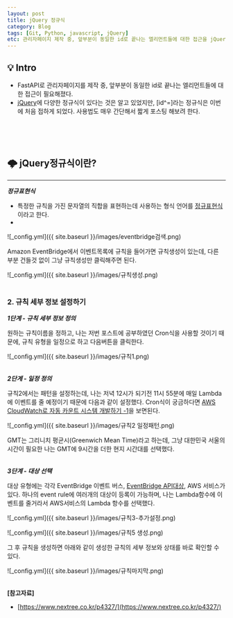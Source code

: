 ```yaml
---
layout: post
title: jQuery 정규식
category: Blog
tags: [Git, Python, javascript, jQuery]
etc: 관리자페이지 제작 중, 앞부분이 동일한 id로 끝나는 엘리먼트들에 대한 접근을 jQuery로 처리해야하는 상황이 발생해서 여러 정보를 찾다가 jQuery의 id에 대한 정규식을 알게되었다.
---
```

## 💡 Intro
- FastAPI로 관리자페이지를 제작 중, 앞부분이 동일한 id로 끝나는 엘리먼트들에 대한 접근이 필요해졌다.
- [jQuery](https://jquery.com/)에 다양한 정규식이 있다는 것은 알고 있었지만, [id^=]라는 정규식은 이번에 처음 접하게 되었다. 사용법도 매우 간단해서 짧게 포스팅 해보려 한다. 
<br>
<br>
<br>

## 🌩 jQuery정규식이란?
---------------------------------------
***정규표현식***
- 특정한 규칙을 가진 문자열의 직합을 표현하는데 사용하는 형식 언어를 [정규표현식](https://www.nextree.co.kr/p4327/)이라고 한다.
- 

![_config.yml]({{ site.baseurl }}/images/eventbridge검색.png)

Amazon EventBridge에서 이벤트목록에 규칙을 들어가면 규칙생성이 있는데, 다른 부분 건들것 없이 그냥 규칙생성만 클릭해주면 된다. 

![_config.yml]({{ site.baseurl }}/images/규칙생성.png)
<br>
<br>

### 2. 규칙 세부 정보 설정하기

***1단계 - 규칙 세부 정보 정의***

원하는 규칙이름을 정하고, 나는 저번 포스트에 공부하였던 Cron식을 사용할 것이기 때문에, 규칙 유형을 일정으로 하고 다음버튼을 클릭한다.

![_config.yml]({{ site.baseurl }}/images/규칙1.png)
<br>
<br>

***2단계 - 일정 정의***

규칙2에서는 패턴을 설정하는데, 나는 저녁 12시가 되기전 11시 55분에 매일 Lambda에 이벤트를 줄 예정이기 때문에 다음과 같이 설정했다. Cron식이 궁금하다면 [AWS CloudWatch로 자동 카운트 시스템 개발하기 -1](https://liampoet.github.io/Lambda-CloudWatch/)을 보면된다. 

![_config.yml]({{ site.baseurl }}/images/규칙2 일정패턴.png)

GMT는 그리니치 평균시(Greenwich Mean Time)라고 하는데, 그냥 대한민국 서울의 시간이 필요한 나는 GMT에 9시간을 더한 현지 시간대를 선택했다.
<br>
<br>

***3단계 - 대상 선택***

대상 유형에는 각각 EventBridge 이벤트 버스, [EventBridge API대상](https://docs.aws.amazon.com/ko_kr/eventbridge/latest/userguide/eb-api-destinations.html), AWS 서비스가 있다. 하나의 event rule에 여러개의 대상이 등록이 가능하며, 나는 Lambda함수에 이벤트를 줄거라서 AWS서비스의 Lambda 항수를 선택했다. 

![_config.yml]({{ site.baseurl }}/images/규칙3-추가설정.png)

![_config.yml]({{ site.baseurl }}/images/규칙5 생성.png)

그 후 규칙을 생성하면 아래와 같이 생성한 규칙의 세부 정보와 상태를 바로 확인할 수 있다.

![_config.yml]({{ site.baseurl }}/images/규칙마지막.png)
<br>
<br>

**[참고자료]**
- [https://www.nextree.co.kr/p4327/](https://www.nextree.co.kr/p4327/)

